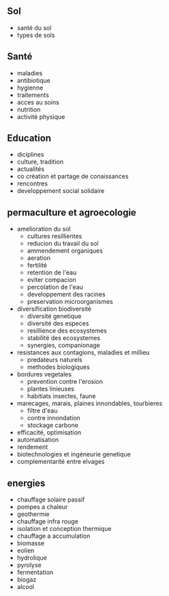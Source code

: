 ## Sol
- santé du sol
- types de sols
## Santé
- maladies
- antibiotique
- hygienne
- traitements
- acces au soins
- nutrition
- activité physique
## Education
- diciplines
- culture, tradition
- actualités
- co création et partage de conaissances
- rencontres
- developpement social solidaire


## permaculture et agroecologie
- amelioration du sol
  - cultures resillientes
  - reducion du travail du sol
  - ammendement organiques
  - aeration
  - fertilité
  - retention de l'eau
  - eviter compacion
  - percolation de l'eau
  - developpement des racines
  - preservation microorganismes
- diversification biodiversité
  - diversité genetique
  - diversité des especes
  - resillience des ecosystemes
  - stabilité des ecosystemes
  - synergies, companionage
- resistances aux contagions, maladies et millieu
  - predateurs naturels
  - methodes biologiques
- bordures vegetales
  - prevention contre l'erosion
  - plantes linieuses
  - habitiats insectes, faune
- marecages, marais, plaines innondables, tourbieres
  - filtre d'eau
  - contre innondation
  - stockage carbone
- efficacité, optimisation
- automatisation
- rendement
- biotechnologies et ingéneurie genetique
- complementarité entre elvages

## energies
- chauffage solaire passif
- pompes a chaleur
- geothermie
- chauffage infra rouge
- isolation et conception thermique
- chauffage a accumulation
- biomasse
- eolien
- hydrolique
- pyrolyse
- fermentation
- biogaz
- alcool